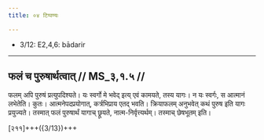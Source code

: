 ```yaml
---
title: ०४ टिप्पण्यः

---
```

- 3/12: E2,4,6: bādarir

____________________________________________


## फलं च पुरुषार्थत्वात् // MS_३,१.५ //

फलम् अपि पुरुषं प्रत्युपदिश्यते। यः स्वर्गो मे भवेद् इत्य् एवं कामयते, तस्य यागः। न यः स्वर्गः, स आत्मानं लभेतेति। कुतः। आत्मनेपदप्रयोगात्, कर्त्रभिप्राय एतद् भवति। क्रियाफलम् अनुभवेत् कथं पुरुष इति यागः प्रयुज्यते। तस्मात् फलं पुरुषार्थं यागाच् छ्रूयते, नात्म-निर्वृत्त्यर्थम्। तस्माच् छेषभूतम् इति।

[२११]+++({3/13})+++